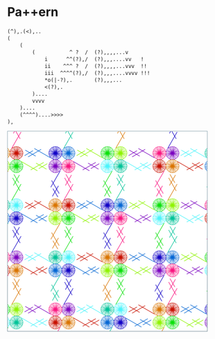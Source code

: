 # Pa++ern 

```
(^),.(<),..
(
    (
        (           ^ ?  /  (?),,,,...v
            i      ^^(?),/  (?),,,....vv   !
            ii    ^^^ ?  /  (?),,,,...vvv  !!
            iii  ^^^^(?),/  (?),,,....vvvv !!!
            *o(|-?),.       (?),,,...
            <(?),.
        )....
        vvvv
    )....   
    (^^^^)....>>>>
),
```


![Final pattern (grid)](./img/pattern_full.png "Final pattern (grid)")
